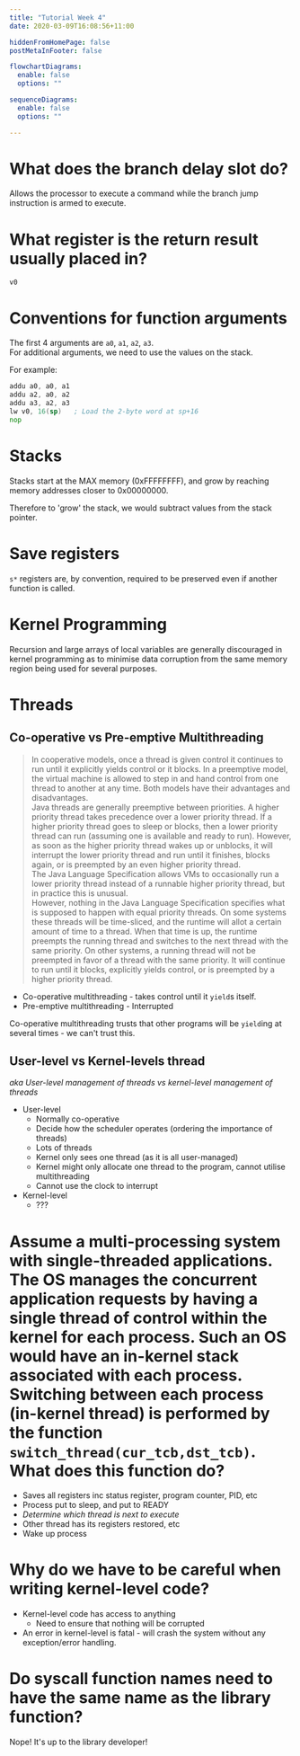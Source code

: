 ```yaml
---
title: "Tutorial Week 4"
date: 2020-03-09T16:08:56+11:00

hiddenFromHomePage: false
postMetaInFooter: false

flowchartDiagrams:
  enable: false
  options: ""

sequenceDiagrams: 
  enable: false
  options: ""

---
```


# What does the branch delay slot do?

Allows the processor to execute a command while the branch jump instruction is armed to execute.  

# What register is the return result usually placed in?

`v0`

# Conventions for function arguments

The first 4 arguments are `a0`, `a1`, `a2`, `a3`.  
For additional arguments, we need to use the values on the stack.  

For example:
```asm
addu a0, a0, a1
addu a2, a0, a2
addu a3, a2, a3
lw v0, 16(sp)   ; Load the 2-byte word at sp+16
nop
```

# Stacks

Stacks start at the MAX memory (0xFFFFFFFF), and grow by reaching memory addresses closer to 0x00000000.

Therefore to 'grow' the stack, we would subtract values from the stack pointer.

# Save registers

`s*` registers are, by convention, required to be preserved even if another function is called.  

# Kernel Programming

Recursion and large arrays of local variables are generally discouraged in kernel programming as to minimise data corruption from the same memory region being used for several purposes.

# Threads

## Co-operative vs Pre-emptive Multithreading

>  In cooperative models, once a thread is given control it continues to run until it explicitly yields control or it blocks. In a preemptive model, the virtual machine is allowed to step in and hand control from one thread to another at any time. Both models have their advantages and disadvantages.  
Java threads are generally preemptive between priorities. A higher priority thread takes precedence over a lower priority thread. If a higher priority thread goes to sleep or blocks, then a lower priority thread can run (assuming one is available and ready to run). However, as soon as the higher priority thread wakes up or unblocks, it will interrupt the lower priority thread and run until it finishes, blocks again, or is preempted by an even higher priority thread.  
The Java Language Specification allows VMs to occasionally run a lower priority thread instead of a runnable higher priority thread, but in practice this is unusual.  
However, nothing in the Java Language Specification specifies what is supposed to happen with equal priority threads. On some systems these threads will be time-sliced, and the runtime will allot a certain amount of time to a thread. When that time is up, the runtime preempts the running thread and switches to the next thread with the same priority. On other systems, a running thread will not be preempted in favor of a thread with the same priority. It will continue to run until it blocks, explicitly yields control, or is preempted by a higher priority thread.

* Co-operative multithreading - takes control until it `yield`s itself.
* Pre-emptive multithreading - Interrupted

Co-operative multithreading trusts that other programs will be `yield`ing at several times - we can't trust this.  

## User-level vs Kernel-levels thread

_aka User-level management of threads vs kernel-level management of threads_  

* User-level
  * Normally co-operative
  + Decide how the scheduler operates (ordering the importance of threads)
  + Lots of threads
  - Kernel only sees one thread (as it is all user-managed)
  - Kernel might only allocate one thread to the program, cannot utilise multithreading
  - Cannot use the clock to interrupt
* Kernel-level
  * ???

# Assume a multi-processing system with single-threaded applications. The OS manages the concurrent application requests by having a single thread of control within the kernel for each process. Such an OS would have an in-kernel stack associated with each process. Switching between each process (in-kernel thread) is performed by the function `switch_thread(cur_tcb,dst_tcb)`. What does this function do?

* Saves all registers inc status register, program counter, PID, etc
* Process put to sleep, and put to READY
* _Determine which thread is next to execute_
* Other thread has its registers restored, etc
* Wake up process

# Why do we have to be careful when writing kernel-level code?

* Kernel-level code has access to anything
  * Need to ensure that nothing will be corrupted
* An error in kernel-level is fatal - will crash the system without any exception/error handling.


# Do syscall function names need to have the same name as the library function?

Nope! It's up to the library developer!

